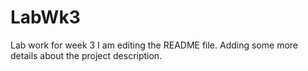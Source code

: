 # LabWk3
Lab work for week 3
I am editing the README file. Adding some more details about the project description.
